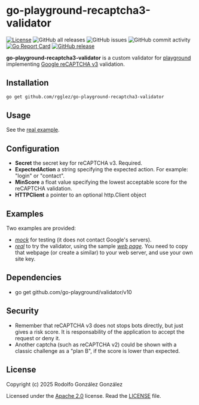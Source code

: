 # go-playground-recaptcha3-validator

[![License](https://img.shields.io/badge/License-Apache_2.0-blue.svg)](https://opensource.org/licenses/Apache-2.0)
![GitHub all releases](https://img.shields.io/github/downloads/rgglez/go-playground-recaptcha3-validator/total)
![GitHub issues](https://img.shields.io/github/issues/rgglez/go-playground-recaptcha3-validator)
![GitHub commit activity](https://img.shields.io/github/commit-activity/y/rgglez/go-playground-recaptcha3-validator)
[![Go Report Card](https://goreportcard.com/badge/github.com/rgglez/go-playground-recaptcha3-validator)](https://goreportcard.com/report/github.com/rgglez/go-playground-recaptcha3-validator)
[![GitHub release](https://img.shields.io/github/release/rgglez/go-playground-recaptcha3-validator.svg)](https://github.com/rgglez/go-playground-recaptcha3-validator/releases/)

**go-playground-recaptcha3-validator** is a custom validator for [playground](https://github.com/go-playground/validator/) implementing [Google reCAPTCHA v3](https://developers.google.com/recaptcha/docs/v3?hl=es-419) validation.

## Installation

```bash
go get github.com/rgglez/go-playground-recaptcha3-validator
```

## Usage

See the [real example](examples/real/).

## Configuration

* **Secret** the secret key for reCAPTCHA v3. Required.
* **ExpectedAction** a string specifying the expected action. For example: "login" or "contact".
* **MinScore** a float value specifying the lowest acceptable score for the reCAPTCHA validation.
* **HTTPClient** a pointer to an optional http.Client object

## Examples

Two examples are provided:

* *[mock](examples/mock/)* for testing (it does not contact Google's servers).
* *[real](examples/real/)* to try the validator, using the sample *[web page](examples/frontend/index.html)*. You need to copy that webpage (or create a similar) to your web server, and use your own site key.

## Dependencies

* go get github.com/go-playground/validator/v10

## Security

* Remember that reCAPTCHA v3 does not stops bots directly, but just gives a risk score. It is responsability of the application to accept the request or deny it.
* Another captcha (such as reCAPTCHA v2) could be shown with a classic challenge as a "plan B", if the score is lower than expected. 

## License

Copyright (c) 2025 Rodolfo González González

Licensed under the [Apache 2.0](LICENSE) license. Read the [LICENSE](LICENSE) file.

